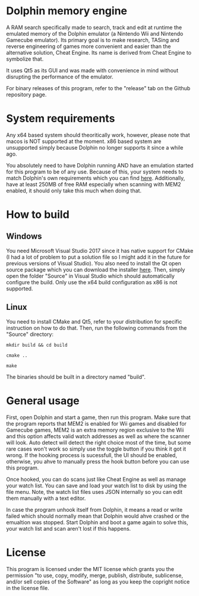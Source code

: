 # Dolphin memory engine
A RAM search specifically made to search, track and edit at runtime the emulated memory of the Dolphin emulator (a Nintendo Wii and Nintendo Gamecube emulator).  Its primary goal is to make research, TASing and reverse engineering of games more convenient and easier than the alternative solution, Cheat Engine.  Its name is derived from Cheat Engine to symbolize that.

It uses Qt5 as its GUI and was made with convenience in mind without disrupting the performance of the emulator.

For binary releases of this program, refer to the "release" tab on the Github repository page.

# System requirements
Any x64 based system should theoritically work, however, please note that macos is NOT supported at the moment. x86 based system are unsupported simply because Dolphin no longer supports it since a while ago.

You absolutely need to have Dolphin running AND have an emulation started for this program to be of any use.  Because of this, your system needs to match Dolphin's own requirements which you can find [here](https://github.com/dolphin-emu/dolphin#system-requirements).  Additionally, have at least 250MB of free RAM especially when scanning with MEM2 enabled, it should only take this much when doing that.

# How to build
## Windows
You need Microsoft Visual Studio 2017 since it has native support for CMake (I had a lot of problem to put a solution file so I might add it in the future for previous versions of Visual Studio).  You also need to install the Qt open source package which you can download the installer [here](http://download.qt.io/official_releases/qt/5.9/5.9.1/qt-opensource-windows-x86-5.9.1.exe). Then, simply open the folder "Source" in Visual Studio which should automatically configure the build.  Only use the x64 build configuration as x86 is not supported.

## Linux
You need to install CMake and Qt5, refer to your distribution for specific instruction on how to do that.  Then, run the following commands from the "Source" directory:

`mkdir build && cd build`

`cmake ..`

`make`

The binaries should be built in a directory named "build".

# General usage
First, open Dolphin and start a game, then run this program.  Make sure that the program reports that MEM2 is enabled for Wii games and disabled for Gamecube games, MEM2 is an extra memory region exclusive to the Wii and this option affects valid watch addresses as well as where the scanner will look.  Auto detect will detect the right choice most of the time, but some rare cases won't work so simply use the toggle button if you think it got it wrong.  If the hooking process is sucessfull, the UI should be enabled, otherwise, you ahve to manually press the hook button before you can use this program.

Once hooked, you can do scans just like Cheat Engine as well as manage your watch list.  You can save and load your watch list to disk by using the file menu.  Note, the watch list files uses JSON internally so you can edit them manually with a text editor.

In case the program unhook itself from Dolphin, it means a read or write failed which should normally mean that Dolphin would ahve crashed or the emualtion was stopped.  Start Dolphin and boot a game again to solve this, your watch list and scan aren't lost if this happens.

# License
This program is licensed under the MIT license which grants you the permission "to use, copy, modify, merge, publish, distribute, sublicense, and/or sell copies of the Software" as long as you keep the copright notice in the license file.
